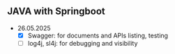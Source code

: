 ## JAVA with Springboot

- 26.05.2025
    - [x] Swagger: for documents and APIs listing, testing
    - [ ] log4j, sl4j: for debugging and visibility

